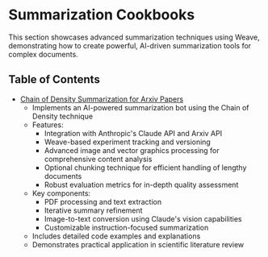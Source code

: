 # Summarization Cookbooks

This section showcases advanced summarization techniques using Weave, demonstrating how to create powerful, AI-driven summarization tools for complex documents.

## Table of Contents

- [Chain of Density Summarization for Arxiv Papers](./chain-of-density/index.md)
  - Implements an AI-powered summarization bot using the Chain of Density technique
  - Features:
    - Integration with Anthropic's Claude API and Arxiv API
    - Weave-based experiment tracking and versioning
    - Advanced image and vector graphics processing for comprehensive content analysis
    - Optional chunking technique for efficient handling of lengthy documents
    - Robust evaluation metrics for in-depth quality assessment
  - Key components:
    - PDF processing and text extraction
    - Iterative summary refinement
    - Image-to-text conversion using Claude's vision capabilities
    - Customizable instruction-focused summarization
  - Includes detailed code examples and explanations
  - Demonstrates practical application in scientific literature review
